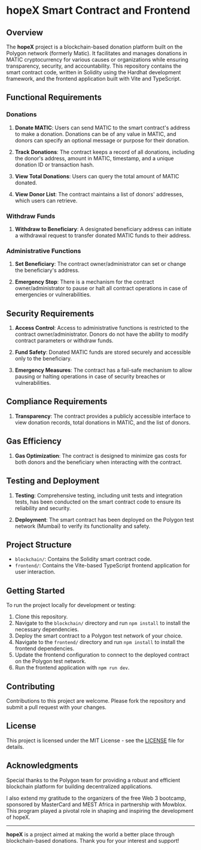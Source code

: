 # hopeX Smart Contract and Frontend

## Overview

The **hopeX** project is a blockchain-based donation platform built on the Polygon network (formerly Matic). It facilitates and manages donations in MATIC cryptocurrency for various causes or organizations while ensuring transparency, security, and accountability. This repository contains the smart contract code, written in Solidity using the Hardhat development framework, and the frontend application built with Vite and TypeScript.

## Functional Requirements

### Donations

1. **Donate MATIC**: Users can send MATIC to the smart contract's address to make a donation. Donations can be of any value in MATIC, and donors can specify an optional message or purpose for their donation.

2. **Track Donations**: The contract keeps a record of all donations, including the donor's address, amount in MATIC, timestamp, and a unique donation ID or transaction hash.

3. **View Total Donations**: Users can query the total amount of MATIC donated.

4. **View Donor List**: The contract maintains a list of donors' addresses, which users can retrieve.

### Withdraw Funds

1. **Withdraw to Beneficiary**: A designated beneficiary address can initiate a withdrawal request to transfer donated MATIC funds to their address.

### Administrative Functions

1. **Set Beneficiary**: The contract owner/administrator can set or change the beneficiary's address.

2. **Emergency Stop**: There is a mechanism for the contract owner/administrator to pause or halt all contract operations in case of emergencies or vulnerabilities.

## Security Requirements

1. **Access Control**: Access to administrative functions is restricted to the contract owner/administrator. Donors do not have the ability to modify contract parameters or withdraw funds.

2. **Fund Safety**: Donated MATIC funds are stored securely and accessible only to the beneficiary.

3. **Emergency Measures**: The contract has a fail-safe mechanism to allow pausing or halting operations in case of security breaches or vulnerabilities.

## Compliance Requirements

1. **Transparency**: The contract provides a publicly accessible interface to view donation records, total donations in MATIC, and the list of donors.

## Gas Efficiency

1. **Gas Optimization**: The contract is designed to minimize gas costs for both donors and the beneficiary when interacting with the contract.

## Testing and Deployment

1. **Testing**: Comprehensive testing, including unit tests and integration tests, has been conducted on the smart contract code to ensure its reliability and security.

2. **Deployment**: The smart contract has been deployed on the Polygon test network (Mumbai) to verify its functionality and safety.

## Project Structure

- `blockchain/`: Contains the Solidity smart contract code.
- `frontend/`: Contains the Vite-based TypeScript frontend application for user interaction.

## Getting Started

To run the project locally for development or testing:

1. Clone this repository.
2. Navigate to the `blockchain/` directory and run `npm install` to install the necessary dependencies.
3. Deploy the smart contract to a Polygon test network of your choice.
4. Navigate to the `frontend/` directory and run `npm install` to install the frontend dependencies.
5. Update the frontend configuration to connect to the deployed contract on the Polygon test network.
6. Run the frontend application with `npm run dev`.

## Contributing

Contributions to this project are welcome. Please fork the repository and submit a pull request with your changes.

## License

This project is licensed under the MIT License - see the [LICENSE](LICENSE) file for details.

## Acknowledgments

Special thanks to the Polygon team for providing a robust and efficient blockchain platform for building decentralized applications.

I also extend my gratitude to the organizers of the free Web 3 bootcamp, sponsored by MasterCard and MEST Africa in partnership with Mowblox. This program played a pivotal role in shaping and inspiring the development of hopeX.

---

**hopeX** is a project aimed at making the world a better place through blockchain-based donations. Thank you for your interest and support!
